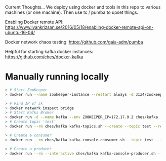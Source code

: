 Current Thoughts...
We deploy using docker and tools in this repo to various machines (or one machine). Then use tc / pumba to upset things.



Enabling Docker remote API: https://www.ivankrizsan.se/2016/05/18/enabling-docker-remote-api-on-ubuntu-16-04/


Docker network chaos testing: https://github.com/gaia-adm/pumba


Helpful for starting kafka docker instances: https://github.com/ches/docker-kafka

# Manually running locally
```bash
> # Start ZooKeeper
> docker run --name zookeeper-instance --restart always -d 31z4/zookeeper

> # Find IP of zk
> docker network inspect bridge
> # Start Kafka Broker
> docker run -d --name kafka --env ZOOKEEPER_IP=172.17.0.2 ches/kafka
> # Create topic 'test'
> docker run --rm ches/kafka kafka-topics.sh --create --topic test --replication-factor 1 --partitions 1 --zookeeper 172.17.0.2:2181

> # Create a consumer
> docker run --rm ches/kafka kafka-console-consumer.sh --topic test --from-beginning --bootstrap-server 172.17.0.3:9092

> # Create a producer
> docker run --rm --interactive ches/kafka kafka-console-producer.sh --topic test --broker-list 172.17.0.3:9092
```